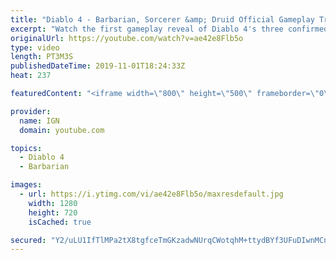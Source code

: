 ```yaml
---
title: "Diablo 4 - Barbarian, Sorcerer &amp; Druid Official Gameplay Trailer | Blizzcon 2019"
excerpt: "Watch the first gameplay reveal of Diablo 4's three confirmed classes: The Barbarian, the Sorcerer, and the Druid. #ign."
originalUrl: https://youtube.com/watch?v=ae42e8Flb5o
type: video
length: PT3M3S
publishedDateTime: 2019-11-01T18:24:33Z
heat: 237

featuredContent: "<iframe width=\"800\" height=\"500\" frameborder=\"0\" src=\"https://www.youtube.com/embed/ae42e8Flb5o\" allow=\"accelerometer; autoplay; encrypted-media; gyroscope; picture-in-picture\" allowfullscreen></iframe>"

provider:
  name: IGN
  domain: youtube.com

topics:
  - Diablo 4
  - Barbarian

images:
  - url: https://i.ytimg.com/vi/ae42e8Flb5o/maxresdefault.jpg
    width: 1280
    height: 720
    isCached: true

secured: "Y2/uLU1IfTlMPa2tX8tgfceTmGKzadwNUrqCWotqhM+ttydBYf3UFuDIwnMCnamdmsIzeEO/yoayqWFUq6755rCQXKyddqTDL3AwEF3vwIeL7QY3vrqTIVWz3Ye7NXPh8XvZ9fpBzpV8u8ABz9FG9/FskLiA85NMU/bJ67gHwi0VtyfagM6K4T8hbVNc3jsokLgv0ActdLoDlxypKhpTAPO1J4EG34qmbjBeuNjPYsC/+WuZJnR44jvz1Bz9nlTfWWgY2HZ2SqDf3HRyjMdpa2jMNN436zXLJkEnfo37xayCtezW0U/gMfDSwMw9Jar0XYqhhNx7s1XooeeLX/ZMdlTn9VUsYK1WdVLFF/RIXtXwHJVl8pwEQKvKIThi3qs3w59kAAk9b7up4XFYD+1ftg==;vngTaTrvxT8gLRkYmr8q0Q=="
---
```


